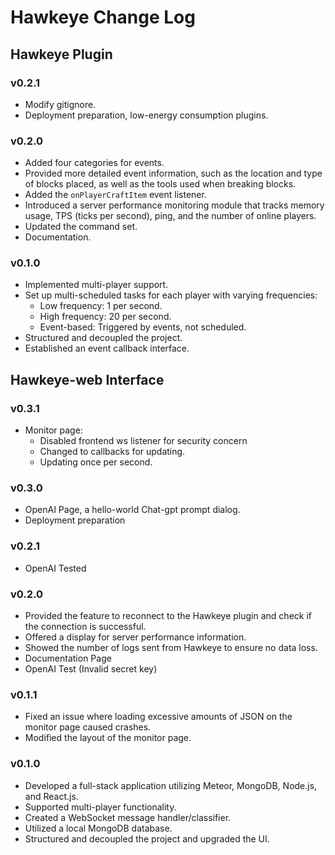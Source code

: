 # Hawkeye Change Log

## Hawkeye Plugin

### v0.2.1
- Modify gitignore.
- Deployment preparation, low-energy consumption plugins.

### v0.2.0

- Added four categories for events.
- Provided more detailed event information, such as the location and type of blocks placed, as well as the tools used when breaking blocks.
- Added the `onPlayerCraftItem` event listener.
- Introduced a server performance monitoring module that tracks memory usage, TPS (ticks per second), ping, and the number of online players.
- Updated the command set.
- Documentation.

### v0.1.0

- Implemented multi-player support.
- Set up multi-scheduled tasks for each player with varying frequencies:
    - Low frequency: 1 per second.
    - High frequency: 20 per second.
    - Event-based: Triggered by events, not scheduled.
- Structured and decoupled the project.
- Established an event callback interface.

## Hawkeye-web Interface

### v0.3.1

- Monitor page:
  - Disabled frontend ws listener for security concern
  - Changed to callbacks for updating.
  - Updating once per second.

### v0.3.0

- OpenAI Page, a hello-world Chat-gpt prompt dialog.
- Deployment preparation

### v0.2.1

- OpenAI Tested

### v0.2.0

- Provided the feature to reconnect to the Hawkeye plugin and check if the connection is successful.
- Offered a display for server performance information.
- Showed the number of logs sent from Hawkeye to ensure no data loss.
- Documentation Page
- OpenAI Test (Invalid secret key)

### v0.1.1

- Fixed an issue where loading excessive amounts of JSON on the monitor page caused crashes.
- Modified the layout of the monitor page.

### v0.1.0

- Developed a full-stack application utilizing Meteor, MongoDB, Node.js, and React.js.
- Supported multi-player functionality.
- Created a WebSocket message handler/classifier.
- Utilized a local MongoDB database.
- Structured and decoupled the project and upgraded the UI.
